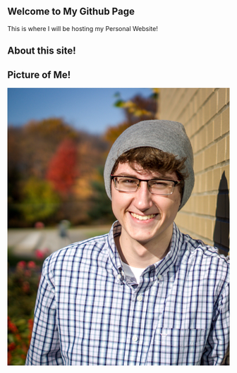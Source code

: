 ## Welcome to My Github Page

This is where I will be hosting my Personal Website!

## About this site!

## Picture of Me!

![Senior Picture Headshot](images/GnK-WMxL.jpg)

